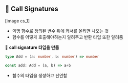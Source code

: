 ## 📍 Call Signatures

[image cs_1]

- 익명 함수로 정의된 변수 위에 커서를 올리면 나오는 것
- 함수를 어떻게 호출해야하는지 알려주고 반환 타입 또한 알려줌

📌 **call signature 타입을 만듦**

```typescript
type Add = (a: number, b: number) => number

const add: Add = (a, b) => a+b
```

- 함수의 타입을 생성하고 선언함



